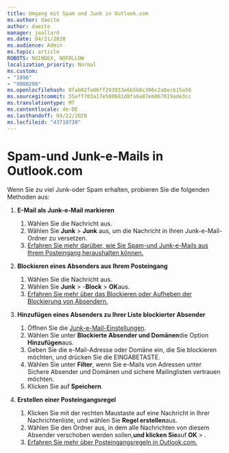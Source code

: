 ```yaml
---
title: Umgang mit Spam und Junk in Outlook.com
ms.author: daeite
author: daeite
manager: joallard
ms.date: 04/21/2020
ms.audience: Admin
ms.topic: article
ROBOTS: NOINDEX, NOFOLLOW
localization_priority: Normal
ms.custom:
- "1896"
- "9000290"
ms.openlocfilehash: 0fab02fa06ff203933e6b5b8c306c2a8ecb15a56
ms.sourcegitcommit: 55eff703a17e500681d8fa6a87eb067019ade3cc
ms.translationtype: MT
ms.contentlocale: de-DE
ms.lasthandoff: 04/22/2020
ms.locfileid: "43710730"
---
```

# <a name="spam-and-junk-email-in-outlookcom"></a>Spam-und Junk-e-Mails in Outlook.com

Wenn Sie zu viel Junk-oder Spam erhalten, probieren Sie die folgenden Methoden aus:

1. **E-Mail als Junk-e-Mail markieren**
    1. Wählen Sie die Nachricht aus.
    1. Wählen Sie **Junk** > **Junk** aus, um die Nachricht in Ihren Junk-e-Mail-Ordner zu versetzen.
    1. [Erfahren Sie mehr darüber, wie Sie Spam-und Junk-e-Mails aus Ihrem Posteingang heraushalten können.](https://support.office.com/article/a3ece97b-82f8-4a5e-9ac3-e92fa6427ae4?wt.mc_id=Office_Outlook_com_Alchemy)

1. **Blockieren eines Absenders aus Ihrem Posteingang**
    1. Wählen Sie die Nachricht aus.
    1. Wählen Sie **Junk** > -**Block** > **OK**aus.
    1. [Erfahren Sie mehr über das Blockieren oder Aufheben der Blockierung von Absendern.](https://support.office.com/article/afba1c94-77bb-4f50-8b85-057cf52f4d5e?wt.mc_id=Office_Outlook_com_Alchemy)

1. **Hinzufügen eines Absenders zu Ihrer Liste blockierter Absender**
    1. Öffnen Sie die [Junk-e-Mail-Einstellungen](https://outlook.live.com/mail/options/mail/junkEmail/blockedSendersAndDomainsV2).
    1. Wählen Sie unter **Blockierte Absender und Domänen**die Option **Hinzufügen**aus.
    1. Geben Sie die e-Mail-Adresse oder Domäne ein, die Sie blockieren möchten, und drücken Sie die EINGABETASTE.
    1. Wählen Sie unter **Filter**, wenn Sie e-Mails von Adressen unter Sichere Absender und Domänen und sichere Mailinglisten vertrauen möchten.
    1. Klicken Sie auf **Speichern**.

1. **Erstellen einer Posteingangsregel**
    1. Klicken Sie mit der rechten Maustaste auf eine Nachricht in Ihrer Nachrichtenliste, und wählen Sie **Regel erstellen**aus.
    1. Wählen Sie den Ordner aus, in dem alle Nachrichten von diesem Absender verschoben werden sollen,**und klicken Sie**auf **OK** > .
    1. [Erfahren Sie mehr über Posteingangsregeln in Outlook.com.](https://support.office.com/article/4b094371-a5d7-49bd-8b1b-4e4896a7cc5d?wt.mc_id=Office_Outlook_com_Alchemy)